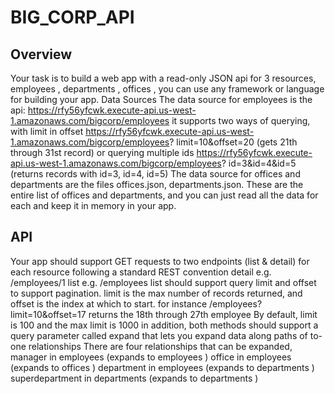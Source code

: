# BIG_CORP_API
## Overview

Your task is to build a web app with a read-only JSON api for 3
resources, employees , departments , offices , you can use any framework or language for
building your app.
Data Sources
The data source for employees is the api:
https://rfy56yfcwk.execute-api.us-west-1.amazonaws.com/bigcorp/employees
it supports two ways of querying, with limit in offset
https://rfy56yfcwk.execute-api.us-west-1.amazonaws.com/bigcorp/employees?
limit=10&offset=20 (gets 21th through 31st record) or querying multiple ids
https://rfy56yfcwk.execute-api.us-west-1.amazonaws.com/bigcorp/employees?
id=3&id=4&id=5 (returns records with id=3, id=4, id=5)
The data source for offices and departments are the files offices.json, departments.json. These
are the entire list of offices and departments, and you can just read all the data for each and keep it
in memory in your app.

## API
Your app should support GET requests to two endpoints (list & detail) for each resource following a
standard REST convention
detail e.g. /employees/1
list e.g. /employees
list should support query limit and offset to support pagination.
limit is the max number of records returned, and offset is the index at which to start.
for instance /employees?limit=10&offset=17 returns the 18th through 27th employee By
default, limit is 100 and the max limit is 1000
in addition, both methods should support a query parameter called expand that lets you expand
data along paths of to-one relationships
There are four relationships that can be expanded,
manager in employees (expands to employees )
office in employees (expands to offices )
department in employees (expands to departments )
superdepartment in departments (expands to departments )
